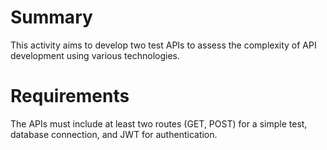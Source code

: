 # Summary

This activity aims to develop two test APIs to assess the complexity of API development using various technologies.

# Requirements

The APIs must include at least two routes (GET, POST) for a simple test, database connection, and JWT for authentication.